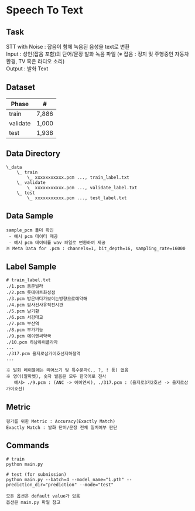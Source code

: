 # Speech To Text

## Task
STT with Noise : 잡음이 함께 녹음된 음성을 text로 변환\
Input : 성인(잡음 포함)의 단어/문장 발화 녹음 파일 (※ 잡음 : 정지 및 주행중인 자동차 환경, TV 혹은 라디오 소리)\
Output : 발화 Text

## Dataset
| Phase | # |
| - | - |
| train | 7,886 |
| validate | 1,000 |
| test | 1,938 |


## Data Directory
```
\_data
    \_ train
        \_ xxxxxxxxxxx.pcm ..., train_label.txt
    \_ validate
        \_ xxxxxxxxxxx.pcm ..., validate_label.txt
    \_ test
        \_ xxxxxxxxxxx.pcm ..., test_label.txt

```
## Data Sample
```
sample_pcm 폴더 확인
 - 예시 pcm 데이터 제공
 - 예시 pcm 데이터를 wav 파일로 변환하여 제공
※ Meta Data for .pcm : channels=1, bit_depth=16, sampling_rate=16000
```

## Label Sample
```
# train_label.txt
./1.pcm 동문빌라
./2.pcm 롯데마트화성점
./3.pcm 방은바다가보이는방향으로예약해
./4.pcm 암사선사유적전시관
./5.pcm 남기환
./6.pcm 서강대교
./7.pcm 부산역
./8.pcm 부가기능
./9.pcm 에이엔씨약국
./10.pcm 하남하이플라자
...
./317.pcm 을지로삼가이호선지하철역
...

※ 발화 레이블에는 띄어쓰기 및 특수문자(., ?, ! 등) 없음
※ 영어(알파벳), 숫자 발음은 모두 한국어로 전사 
   예시> ./9.pcm : (ANC -> 에이엔씨), ./317.pcm : (을지로3가2호선 -> 을지로삼가이호선)

```

## Metric
```
평가를 위한 Metric : Accuracy(Exactly Match)
Exactly Match : 발화 단어/문장 전체 일치여부 판단

```

## Commands
```
# train
python main.py 

# test (for submission)
python main.py --batch=4 --model_name="1.pth" --prediction_dir="prediction" --mode="test" 

모든 옵션은 default value가 있음
옵션은 main.py 파일 참고
```

